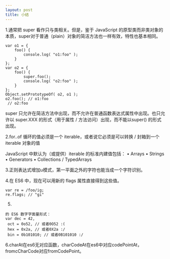 ```yaml
---
layout: post
title: 小结
---
```


1.通常把 super 看作只与类相关。但是，鉴于 JavaScript 的原型类而非类对象的本质，super对于普通（plain）对象的简洁方法也一样有效，特性也基本相同。

~~~
var o1 = {
    foo() {
        console.log( "o1:foo" );
    }
};
var o2 = {
    foo() {
        super.foo();
        console.log( "o2:foo" );
    }
};
Object.setPrototypeOf( o2, o1 );
o2.foo(); // o1:foo
 // o2:foo
~~~

super 只允许在简洁方法中出现，而不允许在普通函数表达式属性中出现。也只允许以 super.XXX 的形式（用于属性 / 方法访问）出现，而不能以super() 的形式出现。

2.for..of 循环的值必须是一个 iterable，或者说它必须是可以转换 / 封箱到一个 iterable 对象的值

JavaScript 中默认为（或提供）iterable 的标准内建值包括：
• Arrays
• Strings
• Generators
• Collections / TypedArrays

3.正则表达式增加u模式，第一平面之外的字符也能当成一个字符识别。

4.在 ES6 中，现在可以用新的 flags 属性直接得到这些值。
~~~
var re = /foo/ig;
re.flags; // "gi"
~~~

5.
~~~
的 ES6 数字字面量形式：
var dec = 42,
 oct = 0o52, // 或者0O52 :(
 hex = 0x2a, // 或者0X2a :/
 bin = 0b101010; // 或者0B101010 :/
~~~

6.charAt在es6无对应函数，charCodeAt在es6中对应codePointAt，fromcCharCode对应fromCodePoint。
